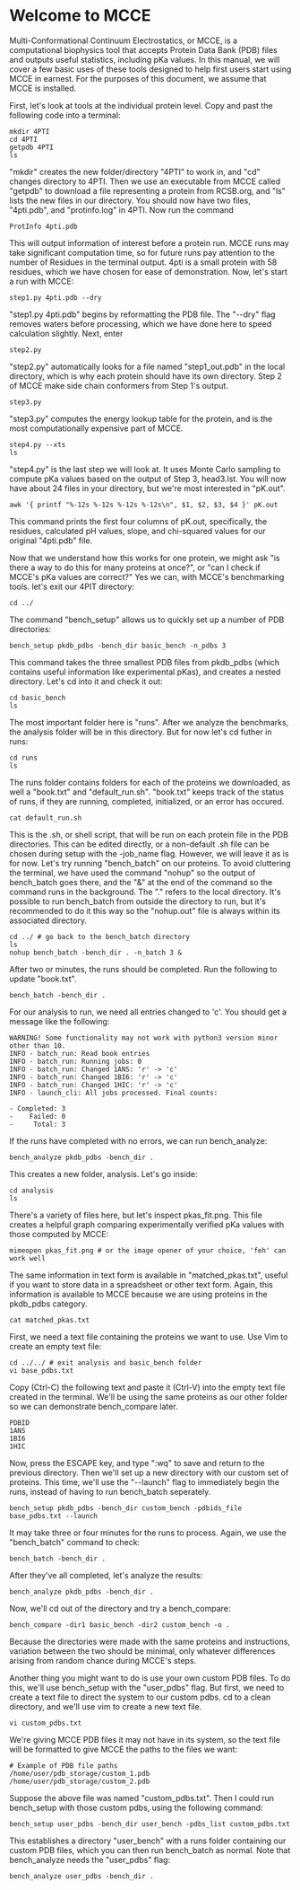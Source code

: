 # Welcome to MCCE

Multi-Conformational Continuum Electrostatics, or MCCE, is a computational biophysics tool that accepts Protein Data Bank (PDB) files and outputs useful statistics, including pKa values. In this manual, we will cover a few basic uses of these tools designed to help first users start using MCCE in earnest. For the purposes of this document, we assume that MCCE is installed. 

First, let's look at tools at the individual protein level. Copy and past the following code into a terminal:

```
mkdir 4PTI 
cd 4PTI
getpdb 4PTI
ls
```

"mkdir" creates the new folder/directory "4PTI" to work in, and "cd" changes directory to 4PTI. Then we use an executable from MCCE called "getpdb" to download a file representing a protein from RCSB.org, and "ls" lists the new files in our directory. You should now have two files, "4pti.pdb", and "protinfo.log" in 4PTI. Now run the command

```
ProtInfo 4pti.pdb
```

This will output information of interest before a protein run. MCCE runs may take significant computation time, so for future runs pay attention to the number of Residues in the terminal output. 4pti is a small protein with 58 residues, which we have chosen for ease of demonstration. Now, let's start a run with MCCE:

```
step1.py 4pti.pdb --dry
```

"step1.py 4pti.pdb" begins by reformatting the PDB file. The "--dry" flag removes waters before processing, which we have done here to speed calculation slightly. Next, enter

```
step2.py
```

"step2.py" automatically looks for a file named "step1_out.pdb" in the local directory, which is why each protein should have its own directory. Step 2 of MCCE make side chain conformers from Step 1's output.

```
step3.py
```

"step3.py" computes the energy lookup table for the protein, and is the most computationally expensive part of MCCE. 

```
step4.py --xts
ls
```

"step4.py" is the last step we will look at. It uses Monte Carlo sampling to compute pKa values based on the output of Step 3, head3.lst. You will now have about 24 files in your directory, but we're most interested in "pK.out".

```
awk '{ printf "%-12s %-12s %-12s %-12s\n", $1, $2, $3, $4 }' pK.out
```

This command prints the first four columns of pK.out, specifically, the residues, calculated pH values, slope, and chi-squared values for our original "4pti.pdb" file. 



Now that we understand how this works for one protein, we might ask "is there a way to do this for many proteins at once?", or "can I check if MCCE's pKa values are correct?" Yes we can, with MCCE's benchmarking tools. let's exit our 4PIT directory:

```
cd ../
```

The command "bench_setup" allows us to quickly set up a number of PDB directories:

```
bench_setup pkdb_pdbs -bench_dir basic_bench -n_pdbs 3
```

This command takes the three smallest PDB files from pkdb_pdbs (which contains useful information like experimental pKas), and creates a nested directory. Let's cd into it and check it out:

```
cd basic_bench
ls
```

The most important folder here is "runs". After we analyze the benchmarks, the analysis folder will be in this directory. But for now let's cd futher in runs:

```
cd runs
ls
```

The runs folder contains folders for each of the proteins we downloaded, as well a "book.txt" and "default_run.sh". "book.txt" keeps track of the status of runs, if they are running, completed, initialized, or an error has occured.

```
cat default_run.sh
```

This is the .sh, or shell script, that will be run on each protein file in the PDB directories. This can be edited directly, or a non-default .sh file can be chosen during setup with the -job_name flag. However, we will leave it as is for now. Let's try running "bench_batch" on our proteins. To avoid cluttering the terminal, we have used the command "nohup" so the output of bench_batch goes there, and the "&" at the end of the command so the command runs in the background. The "." refers to the local directory. It's possible to run bench_batch from outside the directory to run, but it's recommended to do it this way so the "nohup.out" file is always within its associated directory.

```
cd ../ # go back to the bench_batch directory
ls
nohup bench_batch -bench_dir . -n_batch 3 &
```

After two or minutes, the runs should be completed. Run the following to update "book.txt". 

```
bench_batch -bench_dir .
```

For our analysis to run, we need all entries changed to 'c'. You should get a message like the following:

```
WARNING! Some functionality may not work with python3 version minor other than 10.
INFO - batch_run: Read book entries
INFO - batch_run: Running jobs: 0
INFO - batch_run: Changed 1ANS: 'r' -> 'c'
INFO - batch_run: Changed 1BI6: 'r' -> 'c'
INFO - batch_run: Changed 1HIC: 'r' -> 'c'
INFO - launch_cli: All jobs processed. Final counts:

- Completed: 3
-    Failed: 0
-     Total: 3
```

If the runs have completed with no errors, we can run bench_analyze:

```
bench_analyze pkdb_pdbs -bench_dir .
```

This creates a new folder, analysis. Let's go inside:

```
cd analysis
ls
```

There's a variety of files here, but let's inspect pkas_fit.png. This file creates a helpful graph comparing experimentally verified pKa values with those computed by MCCE:

```
mimeopen pkas_fit.png # or the image opener of your choice, 'feh' can work well 
```

The same information in text form is available in "matched_pkas.txt", useful if you want to store data in a spreadsheet or other text form. Again, this information is available to MCCE because we are using proteins in the pkdb_pdbs category.

```
cat matched_pkas.txt
```


First, we need a text file containing the proteins we want to use. Use Vim to create an empty text file:

```
cd ../../ # exit analysis and basic_bench folder
vi base_pdbs.txt
```

Copy (Ctrl-C) the following text and paste it (Ctrl-V) into the empty text file created in the terminal. We'll be using the same proteins as our other folder so we can demonstrate bench_compare later.

```
PDBID
1ANS
1BI6
1HIC
```

Now, press the ESCAPE key, and type ":wq" to save and return to the previous directory. Then we'll set up a new directory with our custom set of proteins. This time, we'll use the "--launch" flag to immediately begin the runs, instead of having to run bench_batch seperately.

```
bench_setup pkdb_pdbs -bench_dir custom_bench -pdbids_file base_pdbs.txt --launch
```

It may take three or four minutes for the runs to process. Again, we use the "bench_batch" command to check:

```
bench_batch -bench_dir .
```

After they've all completed, let's analyze the results:

```
bench_analyze pkdb_pdbs -bench_dir .
```

Now, we'll cd out of the directory and try a bench_compare:

```
bench_compare -dir1 basic_bench -dir2 custom_bench -o .
```

Because the directories were made with the same proteins and instructions, variation between the two should be minimal, only whatever differences arising from random chance during MCCE's steps.

Another thing you might want to do is use your own custom PDB files. To do this, we'll use bench_setup with the "user_pdbs" flag. But first, we need to create a text file to direct the system to our custom pdbs. cd to a clean directory, and we'll use vim to create a new text file.

```
vi custom_pdbs.txt
```

We're giving MCCE PDB files it may not have in its system, so the text file will be formatted to give MCCE the paths to the files we want:

```
# Example of PDB file paths
/home/user/pdb_storage/custom_1.pdb
/home/user/pdb_storage/custom_2.pdb
```

Suppose the above file was named "custom_pdbs.txt". Then I could run bench_setup with those custom pdbs, using the following command:

```
bench_setup user_pdbs -bench_dir user_bench -pdbs_list custom_pdbs.txt
```

This establishes a directory "user_bench" with a runs folder containing our custom PDB files, which you can then run bench_batch as normal. Note that bench_analyze needs the "user_pdbs" flag:

```
bench_analyze user_pdbs -bench_dir .
```

